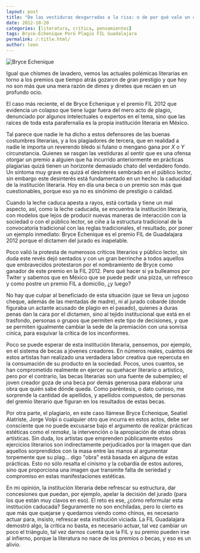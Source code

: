 ```yaml
---
layout: post
title: "De las vestiduras desgarradas a la risa: o de por qué vale un carajo la premiación de Bryce"
date: 2012-10-20
categories: [literatura, crítica, pensamientos]
tags: Bryce-Echenique Perú Plagio FIL Guadalajara
permalink: /:title.html/
author: leon
---
```


![Bryce Echenique](https://i.imgur.com/gh6Xz0P.jpg)

Igual que chismes de lavadero, vemos las actuales polémicas literarias en torno a los premios que tiempo atrás gozaron de gran prestigio y que hoy no son más que una mera razón de dimes y diretes que recaen en un profundo ocio.

El caso más reciente, el de Bryce Echenique y el premio FIL 2012 que evidencia un colapso que tiene lugar fuera del mero acto de plagio, denunciado por algunos intelectuales o expertos en el tema, sino que las raíces de toda esta parafernalia es la propia institución literaria en México.  

Tal parece que nadie le ha dicho a estos defensores de las buenas costumbres literarias, y a los plagiadores de tercera, que en realidad a nadie le importa un reverendo bledo si fulano o mengano gana por *X* o *Y* circunstancia. Quienes se rasgan las vestiduras al sentir que es una ofensa otorgar un premio a alguien que ha incurrido anteriormente en prácticas plagiarias quizá tienen un horizonte demasiado chato del verdadero fondo. Un síntoma muy grave es quizá el desinterés sembrado en el público lector, sin embargo este desinterés está fundamentado en un hecho: la caducidad de la institución literaria. Hoy en día una beca o un premio son más que cuestionables, porque eso ya no es sinónimo de prestigio o calidad.

Cuando la leche caduca apesta a rayos, está cortada y tiene un mal aspecto, así, como la leche caducada, se encuentra la institución literaria, con modelos que lejos de producir nuevas maneras de interacción con la sociedad o con el público lector, se ciñe a la estructura tradicional de la convocatoria tradicional con las reglas tradicionales, el resultado, por poner un ejemplo inmediato: Bryce Echenique es el premio FIL de Guadalajara 2012 porque el dictamen del jurado es inapelable.

Poco valió la protesta de numerosos críticos literarios y público lector, sin duda este revés dejó sentados y con un gran berrinche a todos aquellos que embravecidos protestaron por el nombramiento de Bryce como ganador de este premio en la FIL 2012. Pero qué hacer si ya bulleamos por Twiter y sabemos que en México que se puede pedir una pizza, un refresco y como postre un premio FIL a domicilio, ¿y luego?

No hay que culpar al beneficiado de esta situación (que se lleva un jugoso cheque, además de las mentadas de madre), ni al jurado cobarde (donde figuraba un actante acusado de plagio en el pasado), quienes a duras penas dan la cara por el dictamen, sino al tejido institucional que está en el trasfondo, personas o grupos que permiten este tipo de decisiones, y que se permiten igualmente cambiar la sede de la premiación con una sonrisa cínica, para esquivar la crítica de los inconformes.

Poco se puede esperar de esta institución literaria, pensemos, por ejemplo, en el sistema de becas a jóvenes creadores. En números reales, cuántos de estos artistas han realizado una verdadera labor creativa que repercuta en la consumación de su producto en la sociedad. Pocos, unos cuantos, se han comprometido realmente en ejercer su quehacer literario o artístico, pero por el contrario, las becas literarias son una fuente de subempleo; el joven creador goza de una beca por demás generosa para elaborar una obra que quién sabe dónde queda. Como paréntesis, o dato curioso, me sorprende la cantidad de apellidos, y apellidos compuestos, de personas del gremio literario que figuran en los resultados de estas becas.

Por otra parte, el plagiario, en este caso llámese Bryce Echenique, Seatiel Alatriste, Jorge Volpi o cualquier otro que incurra en estos actos, debe ser consciente que no puede excusarse bajo el argumento de realizar prácticas estéticas como el *remake*, la intervención o la apropiación de otras obras artísticas. Sin duda, los artistas que emprenden públicamente estos ejercicios literarios son indirectamente perjudicados por la imagen que dan aquellos sorprendidos con la masa entre las manos al argumentar torpemente que su plag… digo "obra" está basada en alguna de estas prácticas. Esto no sólo resalta el cinismo y la cobardía de estos autores, sino que proporciona una imagen que transmite falta de seriedad y compromiso en estas manifestaciones estéticas.

En mi opinión, la institución literaria debe refrescar su estructura, dar concesiones que puedan, por ejemplo, apelar la decisión del jurado (para los que están muy clavos en eso). El reto es ese, ¿cómo reformular esta institución caducada? Seguramente no son enchiladas, pero lo cierto es que más que quejarse y quedarnos viendo como chinos, es necesario actuar para, insisto, refrescar esta institución viciada. La FIL Guadalajara demostró algo, la crítica no basta, es necesario actuar, tal vez cambiar un poco el triángulo, tal vez darnos cuenta que la FIL y su premio pueden irse al infierno, porque la literatura no nace de los premios o becas, y eso es un alivio.
